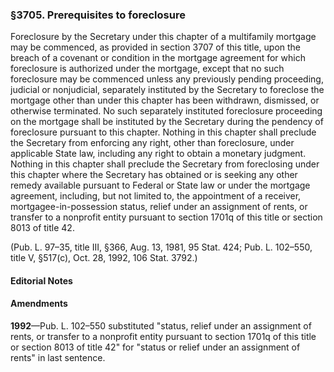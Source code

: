 ### §3705. Prerequisites to foreclosure ###

Foreclosure by the Secretary under this chapter of a multifamily mortgage may be commenced, as provided in section 3707 of this title, upon the breach of a covenant or condition in the mortgage agreement for which foreclosure is authorized under the mortgage, except that no such foreclosure may be commenced unless any previously pending proceeding, judicial or nonjudicial, separately instituted by the Secretary to foreclose the mortgage other than under this chapter has been withdrawn, dismissed, or otherwise terminated. No such separately instituted foreclosure proceeding on the mortgage shall be instituted by the Secretary during the pendency of foreclosure pursuant to this chapter. Nothing in this chapter shall preclude the Secretary from enforcing any right, other than foreclosure, under applicable State law, including any right to obtain a monetary judgment. Nothing in this chapter shall preclude the Secretary from foreclosing under this chapter where the Secretary has obtained or is seeking any other remedy available pursuant to Federal or State law or under the mortgage agreement, including, but not limited to, the appointment of a receiver, mortgagee-in-possession status, relief under an assignment of rents, or transfer to a nonprofit entity pursuant to section 1701q of this title or section 8013 of title 42.

(Pub. L. 97–35, title III, §366, Aug. 13, 1981, 95 Stat. 424; Pub. L. 102–550, title V, §517(c), Oct. 28, 1992, 106 Stat. 3792.)

#### **Editorial Notes** ####

#### Amendments ####

**1992**—Pub. L. 102–550 substituted "status, relief under an assignment of rents, or transfer to a nonprofit entity pursuant to section 1701q of this title or section 8013 of title 42" for "status or relief under an assignment of rents" in last sentence.